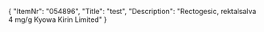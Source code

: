 {
  "ItemNr": "054896",
  "Title": "test",
  "Description": "Rectogesic, rektalsalva 4 mg/g Kyowa Kirin Limited"
}